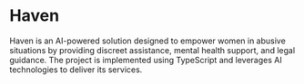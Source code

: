 # Haven
Haven is an AI-powered solution designed to empower women in abusive situations by providing discreet assistance, mental health support, and legal guidance. The project is implemented using TypeScript and leverages AI technologies to deliver its services.
